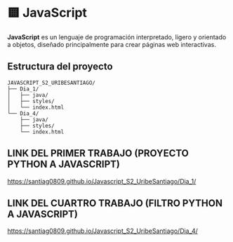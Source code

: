 # 🟨 JavaScript

**JavaScript** es un lenguaje de programación interpretado, ligero y orientado a objetos, diseñado principalmente para crear páginas web interactivas.

## Estructura del proyecto

```
JAVASCRIPT_S2_URIBESANTIAGO/
├── Dia_1/
│   ├── java/
│   ├── styles/
│   └── index.html
└── Dia_4/
    ├── java/
    ├── styles/
    └── index.html
```

## LINK DEL PRIMER TRABAJO (PROYECTO PYTHON A JAVASCRIPT)
https://santiag0809.github.io/Javascript_S2_UribeSantiago/Dia_1/

## LINK DEL CUARTRO TRABAJO (FILTRO PYTHON A JAVASCRIPT)
https://santiag0809.github.io/Javascript_S2_UribeSantiago/Dia_4/
